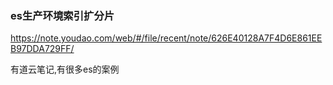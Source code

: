 ### es生产环境索引扩分片

https://note.youdao.com/web/#/file/recent/note/626E40128A7F4D6E861EEB97DDA729FF/

有道云笔记,有很多es的案例
